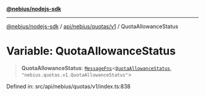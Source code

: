 [**@nebius/nodejs-sdk**](../../../../../README.md)

***

[@nebius/nodejs-sdk](../../../../../README.md) / [api/nebius/quotas/v1](../README.md) / QuotaAllowanceStatus

# Variable: QuotaAllowanceStatus

> **QuotaAllowanceStatus**: [`MessageFns`](../../../../../runtime/protos/core/interfaces/MessageFns.md)\<[`QuotaAllowanceStatus`](../interfaces/QuotaAllowanceStatus.md), `"nebius.quotas.v1.QuotaAllowanceStatus"`\>

Defined in: src/api/nebius/quotas/v1/index.ts:838
